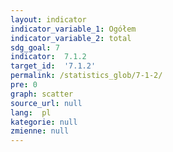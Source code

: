 ```yaml
---
layout: indicator
indicator_variable_1: Ogółem
indicator_variable_2: total
sdg_goal: 7
indicator:  7.1.2
target_id:  '7.1.2'
permalink: /statistics_glob/7-1-2/
pre: 0
graph: scatter
source_url: null
lang:  pl
kategorie: null
zmienne: null
---
```


